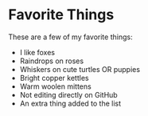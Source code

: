  # Favorite Things

These are a few of my favorite things:
- I like foxes
- Raindrops on roses
- Whiskers on cute turtles OR puppies
- Bright copper kettles
- Warm woolen mittens
- Not editing directly on GitHub
- An extra thing added to the list
